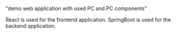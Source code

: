 "demo web application with used PC and PC components" 

React is used for the frontend application.
SpringBoot is used for the backend application.